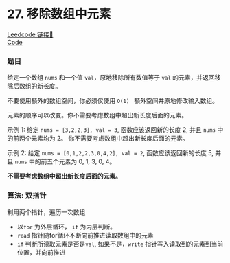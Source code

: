 # 27. 移除数组中元素

[Leedcode 链接🔗](https://leetcode.cn/problems/remove-element/description/)  
[Code](https://github.com/alstondu/lc/blob/main/27/27.cpp)

### 题目
给定一个数组 ```nums``` 和一个值 ```val```，原地移除所有数值等于 ```val``` 的元素，并返回移除后数组的新长度。

不要使用额外的数组空间，你必须仅使用 ```O(1) ``` 额外空间并原地修改输入数组。

元素的顺序可以改变。你不需要考虑数组中超出新长度后面的元素。

示例 1: 给定 ```nums = [3,2,2,3], val = 3```, 函数应该返回新的长度 2, 并且 ```nums``` 中的前两个元素均为 2。 你不需要考虑数组中超出新长度后面的元素。

示例 2: 给定 ```nums = [0,1,2,2,3,0,4,2], val = 2```, 函数应该返回新的长度 5, 并且 ```nums``` 中的前五个元素为 0, 1, 3, 0, 4。

**不需要考虑数组中超出新长度后面的元素。**


### 算法: 双指针
利用两个指针，遍历一次数组  

+ 以```for``` 为外层循环， ```if``` 为内层判断。  
+ ```read``` 指针随for循环不断向前推进读取数组中的元素
+ ```if``` 判断所读取元素是否是```val```, 如果不是，```write``` 指针写入读取到的元素到当前位置，并向前推进